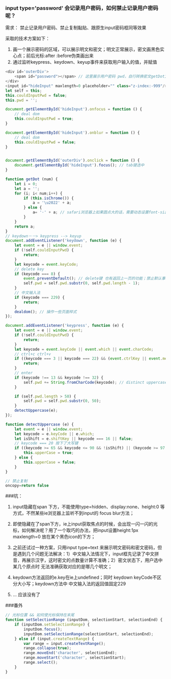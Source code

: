 ### input type='password' 会记录用户密码，如何禁止记录用户密码呢？

需求：
禁止记录用户密码、禁止复制黏贴、跟原生input密码框同等效果

采取的技术方案如下：
1. 画一个展示密码的区域，可以展示明文和密文；明文正常展示，密文画黑色实心点；前后光标:after :before伪类画出来
2. 通过监听keypress、keydown、keyup事件来获取用户输入的值，并赋值

```javascript
<div id='outerDiv'>
    <span id="password"></span> // 这里展示用户密码 pwd，自行转换密文getDot方法
</div>
<input id="hideInput" maxlength=0 placeholder="" class="z-index:-999"/> 
let self = this;
this.couldInputPwd = false;
this.pwd = '';

document.getElementById('hideInput').onfocus = function () {
    // deal dom
    this.couldInputPwd = true;
}

document.getElementById('hideInput').onblur = function () {
    // deal dom
    this.couldInputPwd = false;
}


document.getElementById('outerDiv').onclick = function () {
    document.getElementById('hideInput').focus(); // tab键选中
}

function getDot (num) {
    let i = 0;
    let a = '';
    for (i; i< num;i++) {
        if (this.isChrome()) {
            a = '\u2022' + a;
        } else {
            a= '·' + a; // safari浏览器上如果圆点大的话，需要动态设置font-size
        }
    }
    return a;
}
// keydown－－> keypress --> keyup
document.addEventListener('keydown', function (e) {
    let event = e || window.event;
    if (!self.couldInputPwd) {
        return;
    }
    let keycode = event.keyCode;
    // delete key
    if (keycode === 8) {
        event.preventDefault(); // delete键 也有返回上一页的功能；禁止默认事件
        self.pwd = self.pwd.substr(0, self.pwd.length - 1);
    }
    // 中文输入法
    if (keycode === 229) {
        return;
    }
    dealdom(); // 操作一些页面样式
});

document.addEventListener('keypress', function (e) {
    let event = e || window.event;
    if (!self.couldInputPwd) {
        return;
    }
    let keycode = event.keyCode || event.which || event.charCode;
    // ctrl+c ctrl+v
    if ((keycode === 3 || keycode === 22) && (event.ctrlKey || event.metaKey)) {
        return;
    }
    // enter 
    if (keycode !== 13 && keycode !== 32) {
        self.pwd += String.fromCharCode(keycode); // distinct uppercase lowercase abcs
    }

    if (self.pwd.length > 50) {
        self.pwd = self.pwd.substr(0, 50);
    }
    detectUppercase(e);
});

function detectUppercase (e) {
    let event = e || window.event;
    let keycode = e.keyCode || e.which;
    let isShift = e.shiftKey || keycode === 16 || false;
    // keycode === 20 按下了大写键
    if ((keycode >= 65 && keycode <= 90 && !isShift) || (keycode >= 97 && keycode <= 122 && isShift)) {
        this.upperCase = true;
    } else {
        this.upperCase = false;
    }
}

// 禁止复制
oncopy=return false

```


###坑：
1. input隐藏在span 下方，不能使用type=hidden、display:none、height:0 等方式，不然某些ie浏览器上监听不到input的 focus blur方法；

2. 即使隐藏在了span下方，ie上input获取焦点的时候，会出现一闪一闪的光标，如何解决呢？用了一个取巧的办法，把input设置height:1px maxlength=0 放在某个黑色icon的下方；

3. 之前还试过一种方案，只用input type=text 来展示明文密码和密文密码，但是遇到几个问题无法解决：1）中文输入法情况下，input框先记录了中文拼音，再展示汉字，这时密文的点数量计算不准确；2）密文状态下，用户选中某几个原点时 无法准确获取对应的是哪几个明文；

4. keydown方法返回的e.key在ie上undefined；同时 keydown keyCode不区分大小写；keydown方法中 中文输入法的返回值固定229

5. ... 应该没有了

###番外
```javascript
// 光标位置 && 如何使光标保持在末尾
function setSelectionRange (inputDom, selectionStart, selectionEnd) {
    if (inputDom.setSelectionRange) {
        inputDom.focus();
        inputDom.setSelectionRange(selectionStart, selectionEnd);
    } else if (input.createTextRange) {
        var range = input.createTextRange();
        range.collapse(true);
        range.moveEnd('character', selectionEnd);
        range.moveStart('character', selectionStart);
        range.select();
    }
}
```